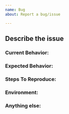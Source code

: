 ```yaml
---
name: Bug
about: Report a bug/issue

---
```


<!-- Note: Please search to see if an issue already exists for the bug you encountered. -->
  
## Describe the issue
  
### Current Behavior:
<!-- A concise description of what you're experiencing. -->

### Expected Behavior:
<!-- A concise description of what you expected to happen. -->

### Steps To Reproduce:
<!--
Example: steps to reproduce the behavior:
1. In this environment...
2. With this config...
3. Run '...'
4. See error...
-->

### Environment:
<!-- Example: OS, versions, browser details etc.  -->

### Anything else:
<!-- Links? Potential Fixes? References? Anything that will give us more context about the issue that you are encountering! -->
